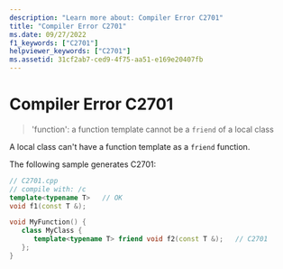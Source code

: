 ```yaml
---
description: "Learn more about: Compiler Error C2701"
title: "Compiler Error C2701"
ms.date: 09/27/2022
f1_keywords: ["C2701"]
helpviewer_keywords: ["C2701"]
ms.assetid: 31cf2ab7-ced9-4f75-aa51-e169e20407fb
---
```

# Compiler Error C2701

> 'function': a function template cannot be a `friend` of a local class

A local class can't have a function template as a `friend` function.

The following sample generates C2701:

```cpp
// C2701.cpp
// compile with: /c
template<typename T>   // OK
void f1(const T &);

void MyFunction() {
   class MyClass {
      template<typename T> friend void f2(const T &);   // C2701
   };
}
```
